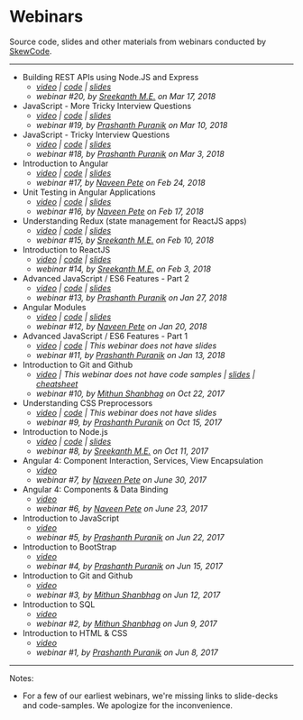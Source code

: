 # Webinars
Source code, slides and other materials from webinars conducted by [SkewCode](https://www.skewcode.com).

___
* Building REST APIs using Node.JS and Express 
  * _[video](https://youtu.be/VetHAyB83jI) | [code](./20-rest-apis-node-express/code) | [slides](./20-rest-apis-node-express/slides)_
  * _webinar #20, by [Sreekanth M.E.](https://www.linkedin.com/in/bangalorecorporatetrainer/) on Mar 17, 2018_
* JavaScript - More Tricky Interview Questions 
  * _[video](https://youtu.be/44uhxQJJBMg) | [code](./19-javascript-more-tricky-questions/code) | [slides](./18-javascript-more-tricky-questions/slides)_
  * _webinar #19, by [Prashanth Puranik](https://www.linkedin.com/in/prashanth-puranik/) on Mar 10, 2018_
* JavaScript - Tricky Interview Questions 
  * _[video](https://youtu.be/7_pzUSKI42E) | [code](./18-javascript-tricky-questions/code) | [slides](./18-javascript-tricky-questions/slides)_
  * _webinar #18, by [Prashanth Puranik](https://www.linkedin.com/in/prashanth-puranik/) on Mar 3, 2018_
* Introduction to Angular 
  * _[video](https://youtu.be/ahHiaIe3pZQ) | [code](./17-introduction-to-angular/code) | [slides](./17-introduction-to-angular/slides)_
  * _webinar #17, by [Naveen Pete](https://www.linkedin.com/in/naveen-pete/) on Feb 24, 2018_
* Unit Testing in Angular Applications 
  * _[video](https://youtu.be/o7N5JyhvKIY) | [code](./16-angular-unittesting/code) | [slides](./16-angular-unittesting/slides)_
  * _webinar #16, by [Naveen Pete](https://www.linkedin.com/in/naveen-pete/) on Feb 17, 2018_
* Understanding Redux (state management for ReactJS apps) 
  * _[video](https://youtu.be/wGy1zNwj3Jg) | [code](./15-understanding-redux/code) | [slides](./15-understanding-redux/slides)_
  * _webinar #15, by [Sreekanth M.E.](https://www.linkedin.com/in/bangalorecorporatetrainer/) on Feb 10, 2018_
* Introduction to ReactJS 
  * _[video](https://youtu.be/NheixtwQ4vE) | [code](./14-introduction-to-reactjs/code) | [slides](./14-introduction-to-reactjs/slides)_
  * _webinar #14, by [Sreekanth M.E.](https://www.linkedin.com/in/bangalorecorporatetrainer/) on Feb 3, 2018_
* Advanced JavaScript / ES6 Features - Part 2 
  * _[video](https://youtu.be/78plH8hSKKo) | [code](./13-advanced-js-part2/code) | [slides](./13-advanced-js-part2/slides)_
  * _webinar #13, by [Prashanth Puranik](https://www.linkedin.com/in/prashanth-puranik/) on Jan 27, 2018_
* Angular Modules 
  * _[video](https://youtu.be/sDC3QwuwQH0) | [code](./12-angular-modules/code) | [slides](./12-angular-modules/slides)_
  * _webinar #12, by [Naveen Pete](https://www.linkedin.com/in/naveen-pete/) on Jan 20, 2018_
* Advanced JavaScript / ES6 Features - Part 1 
  * _[video](https://youtu.be/7-ACE9Y_GSs) | [code](./11-advanced-js-part1/code) | This webinar does not have slides_
  * _webinar #11, by [Prashanth Puranik](https://www.linkedin.com/in/prashanth-puranik/) on Jan 13, 2018_
* Introduction to Git and Github
  * _[video](https://youtu.be/rsWsKJSGMAE) | This webinar does not have code samples | [slides](./10-introduction-to-git-and-github/slides) | [cheatsheet](./10-introduction-to-git-and-github/cheatsheet)_
  * _webinar #10, by [Mithun Shanbhag](https://www.linkedin.com/in/mithunshanbhag/) on Oct 22, 2017_
* Understanding CSS Preprocessors 
  * _[video](https://youtu.be/6tEpTia1jWc) | [code](./09-understanding-css-preprocessors/code) | This webinar does not have slides_
  * _webinar #9, by [Prashanth Puranik](https://www.linkedin.com/in/prashanth-puranik/) on Oct 15, 2017_
* Introduction to Node.js 
  * _[video](https://youtu.be/Sb3tpuaR634) | [code](./08-introduction-to-nodejs/code) | [slides](./08-introduction-to-nodejs/slides)_
  * _webinar #8, by [Sreekanth M.E.](https://www.linkedin.com/in/bangalorecorporatetrainer/) on Oct 11, 2017_
* Angular 4: Component Interaction, Services, View Encapsulation 
  * _[video](https://youtu.be/WJSrk1D2NKg)_
  * _webinar #7, by [Naveen Pete](https://www.linkedin.com/in/naveen-pete/) on June 30, 2017_
* Angular 4: Components & Data Binding 
  * _[video](https://youtu.be/icCDiptKPzY)_
  * _webinar #6, by [Naveen Pete](https://www.linkedin.com/in/naveen-pete/) on June 23, 2017_
* Introduction to JavaScript 
  * _[video](https://youtu.be/JcLOXV2jk4U)_
  * _webinar #5, by [Prashanth Puranik](https://www.linkedin.com/in/prashanth-puranik/) on Jun 22, 2017_
* Introduction to BootStrap 
  * _[video](https://youtu.be/jzRrF3yOAMI)_
  * _webinar #4, by [Prashanth Puranik](https://www.linkedin.com/in/prashanth-puranik/) on Jun 15, 2017_
* Introduction to Git and Github 
  * _[video](https://youtu.be/gznSBhKegWg)_
  * _webinar #3, by [Mithun Shanbhag](https://www.linkedin.com/in/mithunshanbhag/) on Jun 12, 2017_
* Introduction to SQL 
  * _[video](https://youtu.be/FvJL1Xj5-9w)_
  * _webinar #2, by [Mithun Shanbhag](https://www.linkedin.com/in/mithunshanbhag/) on Jun 9, 2017_
* Introduction to HTML & CSS 
  * _[video](https://youtu.be/VEEdyQJ584s)_
  * _webinar #1, by [Prashanth Puranik](https://www.linkedin.com/in/prashanth-puranik/) on Jun 8, 2017_

___
Notes:
  * For a few of our earliest webinars, we're missing links to slide-decks and code-samples. We apologize for the inconvenience. 
